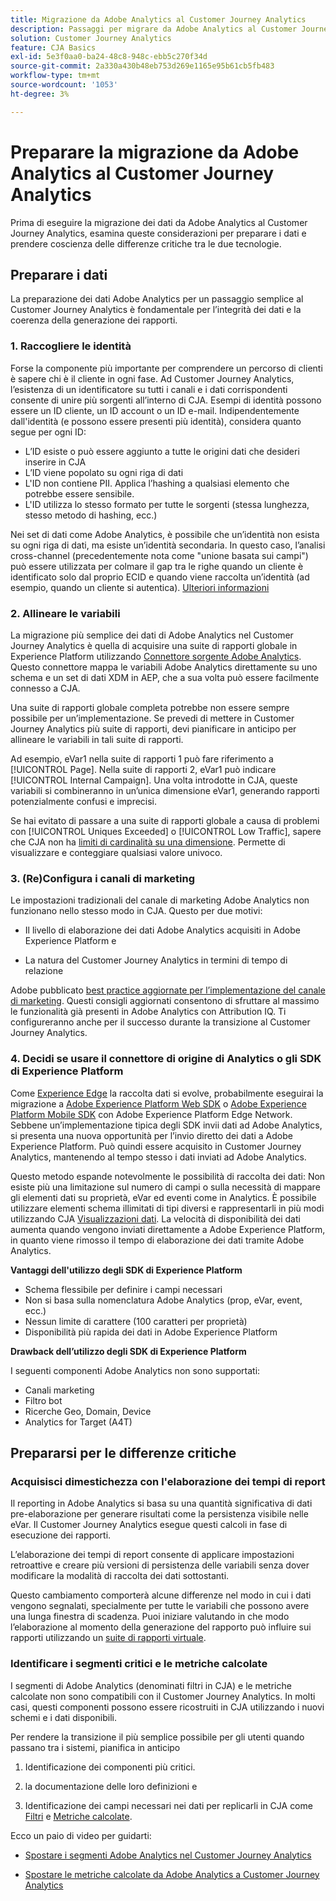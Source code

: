 ```yaml
---
title: Migrazione da Adobe Analytics al Customer Journey Analytics
description: Passaggi per migrare da Adobe Analytics al Customer Journey Analytics
solution: Customer Journey Analytics
feature: CJA Basics
exl-id: 5e3f0aa0-ba24-48c8-948c-ebb5c270f34d
source-git-commit: 2a330a430b48eb753d269e1165e95b61cb5fb483
workflow-type: tm+mt
source-wordcount: '1053'
ht-degree: 3%

---
```


# Preparare la migrazione da Adobe Analytics al Customer Journey Analytics

Prima di eseguire la migrazione dei dati da Adobe Analytics al Customer Journey Analytics, esamina queste considerazioni per preparare i dati e prendere coscienza delle differenze critiche tra le due tecnologie.

## Preparare i dati

La preparazione dei dati Adobe Analytics per un passaggio semplice al Customer Journey Analytics è fondamentale per l’integrità dei dati e la coerenza della generazione dei rapporti.

### 1. Raccogliere le identità

Forse la componente più importante per comprendere un percorso di clienti è sapere chi è il cliente in ogni fase. Ad Customer Journey Analytics, l’esistenza di un identificatore su tutti i canali e i dati corrispondenti consente di unire più sorgenti all’interno di CJA.
Esempi di identità possono essere un ID cliente, un ID account o un ID e-mail. Indipendentemente dall&#39;identità (e possono essere presenti più identità), considera quanto segue per ogni ID:

* L’ID esiste o può essere aggiunto a tutte le origini dati che desideri inserire in CJA
* L’ID viene popolato su ogni riga di dati
* L&#39;ID non contiene PII. Applica l’hashing a qualsiasi elemento che potrebbe essere sensibile.
* L&#39;ID utilizza lo stesso formato per tutte le sorgenti (stessa lunghezza, stesso metodo di hashing, ecc.)

Nei set di dati come Adobe Analytics, è possibile che un’identità non esista su ogni riga di dati, ma esiste un’identità secondaria. In questo caso, l’analisi cross-channel (precedentemente nota come &quot;unione basata sui campi&quot;) può essere utilizzata per colmare il gap tra le righe quando un cliente è identificato solo dal proprio ECID e quando viene raccolta un’identità (ad esempio, quando un cliente si autentica). [Ulteriori informazioni](https://experienceleague.adobe.com/docs/analytics-platform/using/cja-connections/cca/overview.html?lang=it)

### 2. Allineare le variabili

La migrazione più semplice dei dati di Adobe Analytics nel Customer Journey Analytics è quella di acquisire una suite di rapporti globale in Experience Platform utilizzando [Connettore sorgente Adobe Analytics](https://experienceleague.adobe.com/docs/experience-platform/sources/ui-tutorials/create/adobe-applications/analytics.html?lang=en). Questo connettore mappa le variabili Adobe Analytics direttamente su uno schema e un set di dati XDM in AEP, che a sua volta può essere facilmente connesso a CJA.

Una suite di rapporti globale completa potrebbe non essere sempre possibile per un’implementazione. Se prevedi di mettere in Customer Journey Analytics più suite di rapporti, devi pianificare in anticipo per allineare le variabili in tali suite di rapporti.

Ad esempio, eVar1 nella suite di rapporti 1 può fare riferimento a [!UICONTROL Page]. Nella suite di rapporti 2, eVar1 può indicare [!UICONTROL Internal Campaign]. Una volta introdotte in CJA, queste variabili si combineranno in un’unica dimensione eVar1, generando rapporti potenzialmente confusi e imprecisi.

Se hai evitato di passare a una suite di rapporti globale a causa di problemi con [!UICONTROL Uniques Exceeded] o [!UICONTROL Low Traffic], sapere che CJA non ha [limiti di cardinalità su una dimensione](/help/components/dimensions/high-cardinality.md). Permette di visualizzare e conteggiare qualsiasi valore univoco.

### 3. (Re)Configura i canali di marketing

Le impostazioni tradizionali del canale di marketing Adobe Analytics non funzionano nello stesso modo in CJA. Questo per due motivi:

* Il livello di elaborazione dei dati Adobe Analytics acquisiti in Adobe Experience Platform e

* La natura del Customer Journey Analytics in termini di tempo di relazione

Adobe pubblicato [best practice aggiornate per l’implementazione del canale di marketing](https://experienceleague.adobe.com/docs/analytics/components/marketing-channels/mchannel-best-practices.html?lang=en). Questi consigli aggiornati consentono di sfruttare al massimo le funzionalità già presenti in Adobe Analytics con Attribution IQ. Ti configureranno anche per il successo durante la transizione al Customer Journey Analytics.

### 4. Decidi se usare il connettore di origine di Analytics o gli SDK di Experience Platform

Come [Experience Edge](https://experienceleague.adobe.com/docs/experience-platform/edge/home.html?lang=en) la raccolta dati si evolve, probabilmente eseguirai la migrazione a [Adobe Experience Platform Web SDK](https://experienceleague.adobe.com/docs/web-sdk.html?lang=en) o [Adobe Experience Platform Mobile SDK](https://experienceleague.adobe.com/docs/mobile.html?lang=en) con Adobe Experience Platform Edge Network. Sebbene un’implementazione tipica degli SDK invii dati ad Adobe Analytics, si presenta una nuova opportunità per l’invio diretto dei dati a Adobe Experience Platform. Può quindi essere acquisito in Customer Journey Analytics, mantenendo al tempo stesso i dati inviati ad Adobe Analytics.

Questo metodo espande notevolmente le possibilità di raccolta dei dati: Non esiste più una limitazione sul numero di campi o sulla necessità di mappare gli elementi dati su proprietà, eVar ed eventi come in Analytics. È possibile utilizzare elementi schema illimitati di tipi diversi e rappresentarli in più modi utilizzando CJA [Visualizzazioni dati](/help/data-views/data-views.md). La velocità di disponibilità dei dati aumenta quando vengono inviati direttamente a Adobe Experience Platform, in quanto viene rimosso il tempo di elaborazione dei dati tramite Adobe Analytics.

**Vantaggi dell&#39;utilizzo degli SDK di Experience Platform**

* Schema flessibile per definire i campi necessari
* Non si basa sulla nomenclatura Adobe Analytics (prop, eVar, event, ecc.)
* Nessun limite di carattere (100 caratteri per proprietà)
* Disponibilità più rapida dei dati in Adobe Experience Platform

**Drawback dell’utilizzo degli SDK di Experience Platform**

I seguenti componenti Adobe Analytics non sono supportati:

* Canali marketing
* Filtro bot
* Ricerche Geo, Domain, Device
* Analytics for Target (A4T)

## Prepararsi per le differenze critiche

### Acquisisci dimestichezza con l&#39;elaborazione dei tempi di report

Il reporting in Adobe Analytics si basa su una quantità significativa di dati pre-elaborazione per generare risultati come la persistenza visibile nelle eVar. Il Customer Journey Analytics esegue questi calcoli in fase di esecuzione dei rapporti.

L’elaborazione dei tempi di report consente di applicare impostazioni retroattive e creare più versioni di persistenza delle variabili senza dover modificare la modalità di raccolta dei dati sottostanti.

Questo cambiamento comporterà alcune differenze nel modo in cui i dati vengono segnalati, specialmente per tutte le variabili che possono avere una lunga finestra di scadenza. Puoi iniziare valutando in che modo l’elaborazione al momento della generazione del rapporto può influire sui rapporti utilizzando un [suite di rapporti virtuale](https://experienceleague.adobe.com/docs/analytics/components/virtual-report-suites/vrs-report-time-processing.html).

### Identificare i segmenti critici e le metriche calcolate

I segmenti di Adobe Analytics (denominati filtri in CJA) e le metriche calcolate non sono compatibili con il Customer Journey Analytics. In molti casi, questi componenti possono essere ricostruiti in CJA utilizzando i nuovi schemi e i dati disponibili.

Per rendere la transizione il più semplice possibile per gli utenti quando passano tra i sistemi, pianifica in anticipo

1. Identificazione dei componenti più critici.

1. la documentazione delle loro definizioni e

1. Identificazione dei campi necessari nei dati per replicarli in CJA come [Filtri](/help/components/filters/filters-overview.md) e [Metriche calcolate](/help/components/calc-metrics/calc-metr-overview.md).

Ecco un paio di video per guidarti:

* [Spostare i segmenti Adobe Analytics nel Customer Journey Analytics](https://experienceleague.adobe.com/docs/customer-journey-analytics-learn/tutorials/moving-adobe-analytics-segments-to-customer-journey-analytics.html?lang=en)

* [Spostare le metriche calcolate da Adobe Analytics a Customer Journey Analytics](https://experienceleague.adobe.com/docs/customer-journey-analytics-learn/tutorials/moving-your-calculated-metrics-from-adobe-analytics-to-customer-journey-analytics.html?lang=en)
